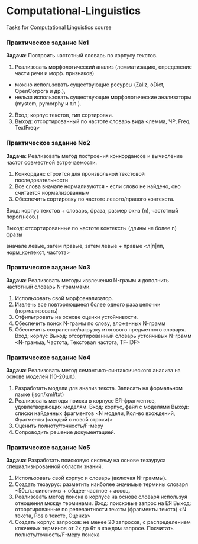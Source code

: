 # Computational-Linguistics
Tasks for Computational Linguistics course

### Практическое задание No1
<b>Задача</b>: Построить частотный словарь по корпусу текстов.
1. Реализовать морфологический анализ (лемматизацию, определение части речи и морф. признаков)
- можно использовать существующие ресурсы (Zaliz, oDict, OpenCorpora и др.),
- нельзя использовать существующие морфологические анализаторы
(mystem, pymorphy и т.п.).

2. Вход: корпус текстов, тип сортировки.
3. Выход: отсортированный по частоте словарь вида <лемма, ЧР, Freq, TextFreq>

### Практическое задание No2

<b>Задача</b>: Реализовать метод построения конкордансов и вычисление частот совместной встречаемости.
1. Конкорданс строится для произвольной текстовой последовательности
2. Все слова вначале нормализуются - если слово не найдено, оно считается нормализованным
3. Обеспечить сортировку по частоте левого/правого контекста.

Вход: корпус текстов + словарь, фраза, размер окна (n), частотный порог(необ.)

Выход: отсортированные по частоте контексты (длины не более n) фразы

вначале левые, затем правые, затем левые + правые
<л|п|лп, норм_контекст, частота>

### Практическое задание No3

<b>Задача</b>: Реализовать методы извлечения N-грамм и
дополнить частотный словарь N-граммами.
1. Использовать свой морфоанализатор.
2. Извлечь все повторяющиеся более одного раза цепочки
(нормализовать)
3. Отфильтровать на основе оценки устойчивости.
4. Обеспечить поиск N-грамм по слову, вложенных N-грамм
5. Обеспечить сохранение/загрузку итогового предметного словаря.
Вход: корпус
Выход: отсортированный словарь устойчивых N-грамм
<N-грамма, Частота, Текстовая частота, TF-IDF>

### Практическое задание No4
<b>Задача</b>: Реализовать метод семантико-синтаксического анализа
на основе моделей (10-20шт.).
1. Разработать модели для анализ текста. Записать на
формальном языке (json/xml/txt)
2. Реализовать методы поиска в корпусе ЕЯ-фрагментов,
удовлетворяющих моделям.
Вход: корпус, файл с моделями
Выход: списки найденных фрагментов
<N модели, Кол-во вхождений, Фрагменты (каждый с новой строки)>
3. Оценить полноту/точность/F-меру
4. Сопроводить решение документацией.

### Практическое задание No5
<b>Задача</b>: Разработать поисковую систему на основе тезауруса
специализированной области знаний.
1. Использовать свой корпус и словарь (включая N-граммы).
2. Создать тезаурус: разметить наиболее значимые термины словаря
~50шт.: синонимы + общее-частное + ассоц.
3. Реализовать метод поиска в корпусе на основе словаря используя
отношения между терминами.
Вход: поисковые запрос на ЕЯ
Выход: отсортированные по релевантности тексты (фрагменты текста)
<N текста, Pos в тексте, Оценка>
4. Создать корпус запросов: не менее 20 запросов, с распределением
ключевых терминов от 2х до 6т в каждом запросе.
Посчитать полноту/точность/F-меру поиска
